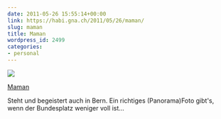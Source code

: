 ```yaml
---
date: 2011-05-26 15:55:14+00:00
link: https://habi.gna.ch/2011/05/26/maman/
slug: maman
title: Maman
wordpress_id: 2499
categories:
- personal
---
```


[![](https://static.flickr.com/5025/5761689109_92d6274307_m.jpg)](https://www.flickr.com/photos/habi/5761689109/)

[Maman](https://www.flickr.com/photos/habi/5761689109/)

Steht und begeistert auch in Bern.
Ein richtiges (Panorama)Foto gibt's, wenn der Bundesplatz weniger voll ist...
